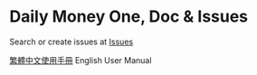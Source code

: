 # Daily Money One, Doc & Issues

Search or create issues at [Issues](https://github.com/colaorange/daily-money-one-doc/issues)

[繁體中文使用手冊](cht/README.md)
English User Manual